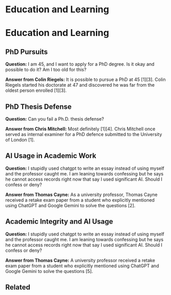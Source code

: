 # Education and Learning

# Education and Learning

## PhD Pursuits

**Question:** I am 45, and I want to apply for a PhD degree. Is it okay and possible to do it? Am I too old for this?

**Answer from Colin Riegels:** It is possible to pursue a PhD at 45 [1][3]. Colin Riegels started his doctorate at 47 and discovered he was far from the oldest person enrolled [1][3].

## PhD Thesis Defense

**Question:** Can you fail a Ph.D. thesis defense?

**Answer from Chris Mitchell:** Most definitely [1][4]. Chris Mitchell once served as internal examiner for a PhD defence submitted to the University of London [1].



## AI Usage in Academic Work

**Question:** I stupidly used chatgpt to write an essay instead of using myself and the professor caught me. I am leaning towards confessing but he says he cannot access records right now that say I used significant AI. Should I confess or deny?

**Answer from Thomas Cayne:** As a university professor, Thomas Cayne received a retake exam paper from a student who explicitly mentioned using ChatGPT and Google Gemini to solve the questions [2].


## Academic Integrity and AI Usage

**Question:** I stupidly used chatgpt to write an essay instead of using myself and the professor caught me. I am leaning towards confessing but he says he cannot access records right now that say I used significant AI. Should I confess or deny?

**Answer from Thomas Cayne:** A university professor received a retake exam paper from a student who explicitly mentioned using ChatGPT and Google Gemini to solve the questions [5].

## Related

